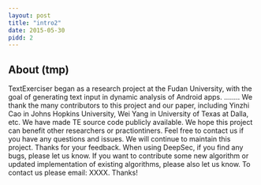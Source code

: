 ```yaml
---
layout: post
title: "intro2"
date: 2015-05-30
pidd: 2
---
```

## About (tmp)  
TextExerciser began as a research project at the Fudan University, with the goal of generating text input in dynamic analysis of Android apps. 
........
We thank the many contributors to this project and our paper, including Yinzhi Cao in Johns Hopkins University, Wei Yang in University of Texas at Dalla, etc.
We have made TE source code publicly available. We hope this project can benefit other researchers or practiontiners. Feel free to contact us if you have any questions and issues. We will continue to maintain this project. Thanks for your feedback.
When using DeepSec, if you find any bugs, please let us know. If you want to contribute some new algorithm or updated implementation of existing algorithms, please also let us know.
To contact us please email: XXXX. Thanks!